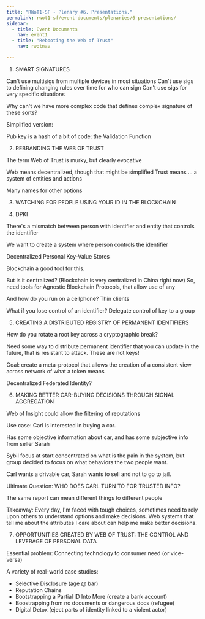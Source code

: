 ```yaml
---
title: "RWoT1-SF - Plenary #6. Presentations."
permalink: rwot1-sf/event-documents/plenaries/6-presentations/
sidebar:
  - title: Event Documents
    nav: event1
  - title: "Rebooting the Web of Trust"
    nav: rwotnav

---
```



1. SMART SIGNATURES

Can't use multisigs from multiple devices in most situations
Can't use sigs to defining changing rules over time for who can sign
Can't use sigs for very specific situations

Why can't we have more complex code that defines complex signature of these sorts?

Simplified version:

Pub key is a hash of a bit of code: the Validation Function

2. REBRANDING THE WEB OF TRUST

The term Web of Trust is murky, but clearly evocative

Web means decentralized, though that might be simplified
Trust means ... a system of entities and actions

Many names for other options

3. WATCHING FOR PEOPLE USING YOUR ID IN THE BLOCKCHAIN

4. DPKI

There's a mismatch between person with identifier and entity that controls the identifier

We want to create a system where person controls the identifier

Decentralized Personal Key-Value Stores

Blockchain a good tool for this.

But is it centralized? (Blockchain is very centralized in China right now)
So, need tools for Agnostic Blockchain Protocols, that allow use of any

And how do you run on a cellphone?
Thin clients

What if you lose control of an identifier?
Delegate control of key to a group

5. CREATING A DISTRIBUTED REGISTRY OF PERMANENT IDENTIFIERS

How do you rotate a root key across a cryptographic break?

Need some way to distribute permanent identifier that you can update in the future, that is resistant to attack.
These are not keys!

Goal: create a meta-protocol that allows the creation of a consistent view across network of what a token means

Decentralized Federated Identity?

6. MAKING BETTER CAR-BUYING DECISIONS THROUGH SIGNAL AGGREGATION

Web of Insight could allow the filtering of reputations

Use case: Carl is interested in buying a car.

Has some objective information about car, and has some subjective info from seller Sarah

Sybil focus at start concentrated on what is the pain in the system, but group decided to focus on
what behaviors the two people want.

Carl wants a drivable car, Sarah wants to sell and not to go to jail.

Ultimate Question:
WHO DOES CARL TURN TO FOR TRUSTED INFO?

The same report can mean different things to different people

Takeaway:
Every day, I'm faced with tough choices, sometimes need to rely upon others to understand
options and make decisions. Web systems that tell me about the attributes I care about
can help me make better decisions.

7. OPPORTUNITIES CREATED BY WEB OF TRUST: THE CONTROL AND LEVERAGE OF PERSONAL DATA

Essential problem: Connecting technology to consumer need (or vice-versa)

A variety of real-world case studies:
- Selective Disclosure (age @ bar)
- Reputation Chains
- Bootstrapping a Partial ID Into More (create a bank account)
- Boostrapping from no documents or dangerous docs (refugee)
- Digital Detox (eject parts of identity linked to a violent actor)

